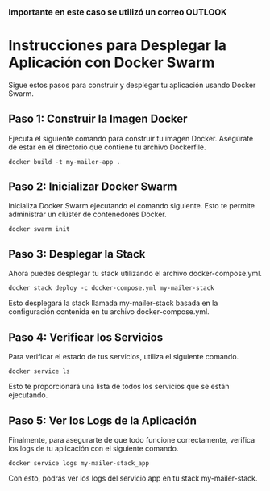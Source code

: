 ### Importante en este caso se utilizó un correo OUTLOOK

# Instrucciones para Desplegar la Aplicación con Docker Swarm

Sigue estos pasos para construir y desplegar tu aplicación usando Docker Swarm.

## Paso 1: Construir la Imagen Docker
Ejecuta el siguiente comando para construir tu imagen Docker. Asegúrate de estar en el directorio que contiene tu archivo Dockerfile.

```shell
docker build -t my-mailer-app .

```

## Paso 2: Inicializar Docker Swarm
Inicializa Docker Swarm ejecutando el comando siguiente. Esto te permite administrar un clúster de contenedores Docker.

```shell
docker swarm init

```

## Paso 3: Desplegar la Stack
Ahora puedes desplegar tu stack utilizando el archivo docker-compose.yml.

``` shell
docker stack deploy -c docker-compose.yml my-mailer-stack
```

Esto desplegará la stack llamada my-mailer-stack basada en la configuración contenida en tu archivo docker-compose.yml.

## Paso 4: Verificar los Servicios
Para verificar el estado de tus servicios, utiliza el siguiente comando.

```shell
docker service ls
```

Esto te proporcionará una lista de todos los servicios que se están ejecutando.

## Paso 5: Ver los Logs de la Aplicación
Finalmente, para asegurarte de que todo funcione correctamente, verifica los logs de tu aplicación con el siguiente comando.

```shell
docker service logs my-mailer-stack_app

```
Con esto, podrás ver los logs del servicio app en tu stack my-mailer-stack.